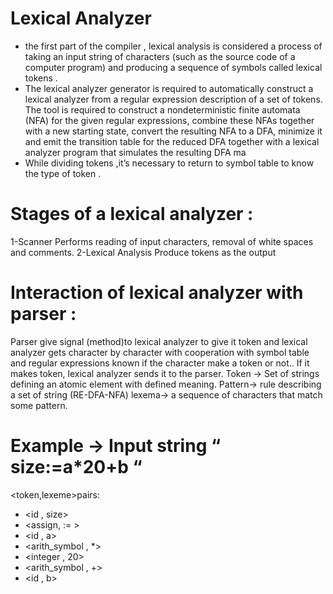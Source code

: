 # Lexical Analyzer

- the first part of the compiler , lexical analysis is
considered a process of taking an input string of
characters (such as the source code of a computer
program) and producing a sequence of symbols
called lexical tokens .
- The lexical analyzer generator is required to
automatically construct a lexical analyzer from a
regular expression description of a set of tokens.
The tool is required to construct a nondeterministic
finite automata (NFA) for the given regular
expressions, combine these NFAs together with a
new starting state, convert the resulting NFA to a
DFA, minimize it and emit the transition table for
the reduced DFA together with a lexical analyzer
program that simulates the resulting DFA ma
- While dividing tokens ,it’s necessary to return to
symbol table to know the type of token .

 # Stages of a lexical analyzer  :

1-Scanner
Performs reading of input characters, removal of white
spaces and comments.
2-Lexical Analysis
Produce tokens as the output

# Interaction of lexical analyzer with parser :

Parser give signal (method)to lexical analyzer to give it
token and lexical analyzer gets character by character
with cooperation with symbol table and regular
expressions known if the character make a token or not..
If it makes token, lexical analyzer sends it to the parser.
Token → Set of strings defining an atomic element with
defined meaning.
Pattern→ rule describing a set of string (RE-DFA-NFA)
lexema→ a sequence of characters that match some
pattern.


# Example → Input string “ size:=a*20+b “

<token,lexeme>pairs:
- <id , size>
- <assign, := >
- <id , a>
- <arith_symbol ,
*>
- <integer , 20>
- <arith_symbol , +>
- <id , b>

